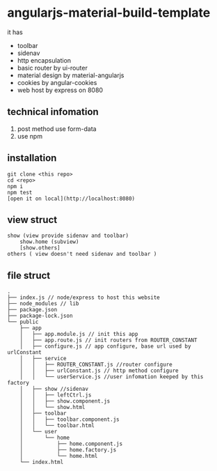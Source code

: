 # angularjs-material-build-template

it has
* toolbar
* sidenav
* http encapsulation
* basic router by ui-router
* material design by material-angularjs
* cookies by angular-cookies
* web host by express on 8080

## technical infomation

1. post method use form-data 
2. use npm

## installation

```
git clone <this repo>
cd <repo>
npm i
npm test
[open it on local](http://localhost:8080)
```

## view struct

```
show (view provide sidenav and toolbar)
	show.home (subview)
	[show.others]
others ( view doesn't need sidenav and toolbar )
```

## file struct
```
.
├── index.js // node/express to host this website
├── node_modules // lib
├── package.json
├── package-lock.json
└── public
    ├── app
    │   ├── app.module.js // init this app
    │   ├── app.route.js // init routers from ROUTER_CONSTANT
    │   ├── configure.js // app configure, base url used by urlConstant
    │   ├── service
    │   │   ├── ROUTER_CONSTANT.js //router configure
    │   │   ├── urlConstant.js // http method configure
    │   │   └── userService.js //user infomation keeped by this factory 
    │   ├── show //sidenav
    │   │   ├── leftCtrl.js
    │   │   ├── show.component.js
    │   │   └── show.html
    │   ├── toolbar 
    │   │   ├── toolbar.component.js
    │   │   └── toolbar.html
    │   └── user
    │       └── home
    │           ├── home.component.js
    │           ├── home.factory.js
    │           └── home.html
    └── index.html
```
